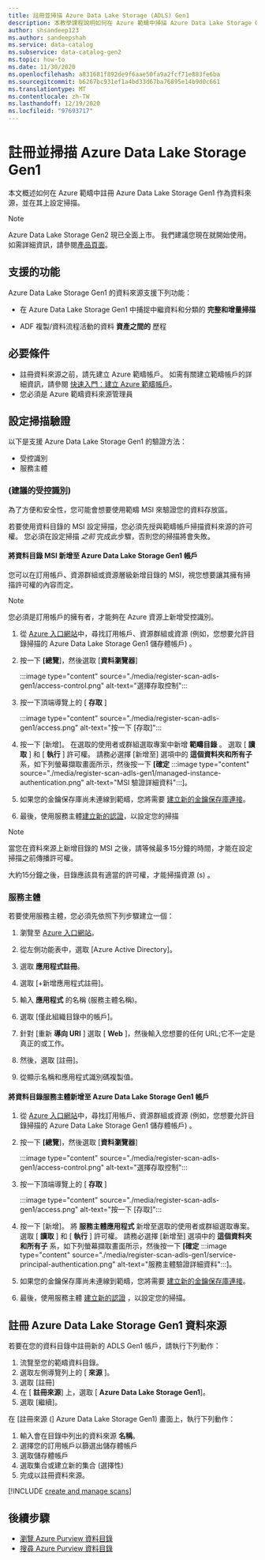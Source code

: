 ```yaml
---
title: 註冊並掃描 Azure Data Lake Storage (ADLS) Gen1
description: 本教學課程說明如何在 Azure 範疇中掃描 Azure Data Lake Storage Gen1 的資料。
author: shsandeep123
ms.author: sandeepshah
ms.service: data-catalog
ms.subservice: data-catalog-gen2
ms.topic: how-to
ms.date: 11/30/2020
ms.openlocfilehash: a831681f892de9f6aae50fa9a2fcf71e883fe6ba
ms.sourcegitcommit: b6267bc931ef1a4bd33d67ba76895e14b9d0c661
ms.translationtype: MT
ms.contentlocale: zh-TW
ms.lasthandoff: 12/19/2020
ms.locfileid: "97693717"
---
```

# <a name="register-and-scan-azure-data-lake-storage-gen1"></a>註冊並掃描 Azure Data Lake Storage Gen1

本文概述如何在 Azure 範疇中註冊 Azure Data Lake Storage Gen1 作為資料來源，並在其上設定掃描。

> [!Note]
> Azure Data Lake Storage Gen2 現已全面上市。 我們建議您現在就開始使用。 如需詳細資訊，請參閱[產品頁面](https://azure.microsoft.com/services/storage/data-lake-storage/)。

## <a name="supported-capabilities"></a>支援的功能

Azure Data Lake Storage Gen1 的資料來源支援下列功能：

- 在 Azure Data Lake Storage Gen1 中捕捉中繼資料和分類的 **完整和增量掃描**

- ADF 複製/資料流程活動的資料 **資產之間的** 歷程

## <a name="prerequisites"></a>必要條件

- 註冊資料來源之前，請先建立 Azure 範疇帳戶。 如需有關建立範疇帳戶的詳細資訊，請參閱 [快速入門：建立 Azure 範疇帳戶](create-catalog-portal.md)。
- 您必須是 Azure 範疇資料來源管理員

## <a name="setting-up-authentication-for-a-scan"></a>設定掃描驗證

以下是支援 Azure Data Lake Storage Gen1 的驗證方法：

- 受控識別
- 服務主體

### <a name="managed-identity-recommended"></a> (建議的受控識別) 

為了方便和安全性，您可能會想要使用範疇 MSI 來驗證您的資料存放區。

若要使用資料目錄的 MSI 設定掃描，您必須先授與範疇帳戶掃描資料來源的許可權。 您必須在設定掃描 *之前* 完成此步驟，否則您的掃描將會失敗。

#### <a name="adding-the-data-catalog-msi-to-an-azure-data-lake-storage-gen1-account"></a>將資料目錄 MSI 新增至 Azure Data Lake Storage Gen1 帳戶

您可以在訂用帳戶、資源群組或資源層級新增目錄的 MSI，視您想要讓其擁有掃描許可權的內容而定。

> [!Note]
> 您必須是訂用帳戶的擁有者，才能夠在 Azure 資源上新增受控識別。

1. 從 [Azure 入口網站](https://portal.azure.com)中，尋找訂用帳戶、資源群組或資源 (例如，您想要允許目錄掃描的 Azure Data Lake Storage Gen1 儲存體帳戶) 。

2. 按一下 **[總覽**]，然後選取 [**資料瀏覽器**]

   :::image type="content" source="./media/register-scan-adls-gen1/access-control.png" alt-text="選擇存取控制":::

3. 按一下頂端導覽上的 [ **存取** ]

   :::image type="content" source="./media/register-scan-adls-gen1/access.png" alt-text="按一下 [存取]":::

4. 按一下 [新增]。 在選取的使用者或群組選取專案中新增 **範疇目錄** 。 選取 [ **讀取** ] 和 [ **執行** ] 許可權。 請務必選擇 [新增至] 選項中的 **這個資料夾和所有子** 系，如下列螢幕擷取畫面所示，然後按一下 **[確定** 
    :::image type="content" source="./media/register-scan-adls-gen1/managed-instance-authentication.png" alt-text="MSI 驗證詳細資料":::]。

5. 如果您的金鑰保存庫尚未連線到範疇，您將需要 [建立新的金鑰保存庫連接](manage-credentials.md#create-azure-key-vaults-connections-in-your-azure-purview-account)。

6. 最後，使用服務主體[建立新的認證](manage-credentials.md#create-a-new-credential)，以設定您的掃描
> [!Note]
> 當您在資料來源上新增目錄的 MSI 之後，請等候最多15分鐘的時間，才能在設定掃描之前傳播許可權。

大約15分鐘之後，目錄應該具有適當的許可權，才能掃描資源 (s) 。

### <a name="service-principal"></a>服務主體

若要使用服務主體，您必須先依照下列步驟建立一個：

1. 瀏覽至 [Azure 入口網站](https://portal.azure.com)。

2. 從左側功能表中，選取 [Azure Active Directory]。

3. 選取 **應用程式註冊**。

4. 選取 [+新增應用程式註冊]。

5. 輸入 **應用程式** 的名稱 (服務主體名稱)。

6. 選取 [僅此組織目錄中的帳戶]。

7. 針對 [重新 **導向 URI** ] 選取 [ **Web** ]，然後輸入您想要的任何 URL;它不一定是真正的或工作。

8. 然後，選取 [註冊]。

9. 從顯示名稱和應用程式識別碼複製值。

#### <a name="adding-the-data-catalog-service-principal-to-an-azure-data-lake-storage-gen1-account"></a>將資料目錄服務主體新增至 Azure Data Lake Storage Gen1 帳戶
1. 從 [Azure 入口網站](https://portal.azure.com)中，尋找訂用帳戶、資源群組或資源 (例如，您想要允許目錄掃描的 Azure Data Lake Storage Gen1 儲存體帳戶) 。

2. 按一下 **[總覽**]，然後選取 [**資料瀏覽器**]

   :::image type="content" source="./media/register-scan-adls-gen1/access-control.png" alt-text="選擇存取控制":::

3. 按一下頂端導覽上的 [ **存取** ]

   :::image type="content" source="./media/register-scan-adls-gen1/access.png" alt-text="按一下 [存取]":::

4. 按一下 [新增]。 將 **服務主體應用程式** 新增至選取的使用者或群組選取專案。 選取 [ **讀取** ] 和 [ **執行** ] 許可權。 請務必選擇 [新增至] 選項中的 **這個資料夾和所有子** 系，如下列螢幕擷取畫面所示，然後按一下 **[確定** 
    :::image type="content" source="./media/register-scan-adls-gen1/service-principal-authentication.png" alt-text="服務主體驗證詳細資料":::]。

5. 如果您的金鑰保存庫尚未連線到範疇，您將需要 [建立新的金鑰保存庫連接](manage-credentials.md#create-azure-key-vaults-connections-in-your-azure-purview-account)。

6. 最後，使用服務主體 [建立新的認證](manage-credentials.md#create-a-new-credential) ，以設定您的掃描。

## <a name="register-azure-data-lake-storage-gen1-data-source"></a>註冊 Azure Data Lake Storage Gen1 資料來源

若要在您的資料目錄中註冊新的 ADLS Gen1 帳戶，請執行下列動作：

1. 流覽至您的範疇資料目錄。
2. 選取左側導覽列上的 [ **來源** ]。
3. 選取 [註冊]
4. 在 [ **註冊來源**] 上，選取 [ **Azure Data Lake Storage Gen1**]。 
5. 選取 [繼續]。

在 [註冊來源 (] Azure Data Lake Storage Gen1) 畫面上，執行下列動作：

1. 輸入會在目錄中列出的資料來源 **名稱**。
2. 選擇您的訂用帳戶以篩選出儲存體帳戶
3. 選取儲存體帳戶
4. 選取集合或建立新的集合 (選擇性)
5. 完成以註冊資料來源。

[!INCLUDE [create and manage scans](includes/manage-scans.md)]

## <a name="next-steps"></a>後續步驟

- [瀏覽 Azure Purview 資料目錄](how-to-browse-catalog.md)
- [搜尋 Azure Purview 資料目錄](how-to-search-catalog.md)

